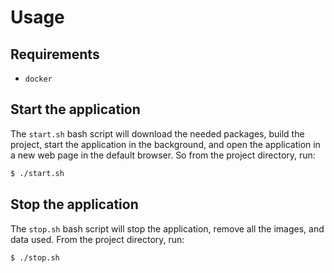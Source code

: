 # Usage

## Requirements

-   `docker`

## Start the application

The `start.sh` bash script will download the needed packages, build the project, start the application in the background, and open the application in a new web page in the default browser. So from the project directory, run:

```bash
$ ./start.sh
```

## Stop the application

The `stop.sh` bash script will stop the application, remove all the images, and data used. From the project directory, run:

```bash
$ ./stop.sh
```
